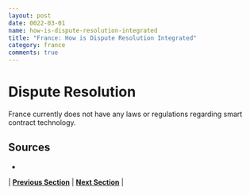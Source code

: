 ```yaml
---
layout: post
date: 0022-03-01
name: how-is-dispute-resolution-integrated
title: "France: How is Dispute Resolution Integrated"
category: france
comments: true
---
```

# Dispute Resolution
France currently does not have any laws or regulations regarding smart contract technology. 

Sources 
-- 
- 


| **[Previous Section](https://neo-project.github.io/global-blockchain-compliance-hub//france/france-smart-contracts.html)** | **[Next Section]( https://neo-project.github.io/global-blockchain-compliance-hub//france/france-nullify-smart-contracts.html)** |
